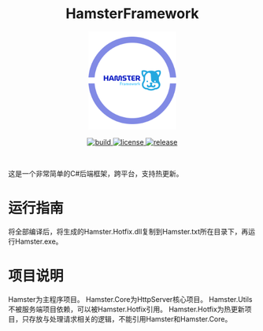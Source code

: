 <div align="center">
  
  # HamsterFramework
  
</div>

<p align="center">
  <img src="https://github.com/lipeilin2006/HamsterFramework/blob/main/HamsterLogo.png" style="height:200px;width:auto;" alt="icon"/>
</p>

<p align="center">
  <a href="https://github.com/lipeilin2006/HamsterFramework/actions/workflows/Build.yml">
    <img src="https://github.com/lipeilin2006/HamsterFramework/actions/workflows/Build.yml/badge.svg" alt="build">
  </a>
  <a href="https://raw.githubusercontent.com/lipeilin2006/HamsterFramework/main/LICENSE">
    <img src="https://img.shields.io/github/license/lipeilin2006/HamsterFramework" alt="license">
  </a>
  <a href="https://github.com/lipeilin2006/HamsterFramework/releases">
    <img src="https://img.shields.io/github/v/release/lipeilin2006/HamsterFramework?color=blueviolet&include_prereleases" alt="release">
  </a>
</p>

<br />

这是一个非常简单的C#后端框架，跨平台，支持热更新。

# 运行指南
将全部编译后，将生成的Hamster.Hotfix.dll复制到Hamster.txt所在目录下，再运行Hamster.exe。

# 项目说明
Hamster为主程序项目。
Hamster.Core为HttpServer核心项目。
Hamster.Utils不被服务端项目依赖，可以被Hamster.Hotfix引用。
Hamster.Hotfix为热更新项目，只存放与处理请求相关的逻辑，不能引用Hamster和Hamster.Core。